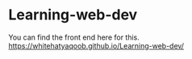 # Learning-web-dev



You can find the front end here for this. https://whitehatyaqoob.github.io/Learning-web-dev/
